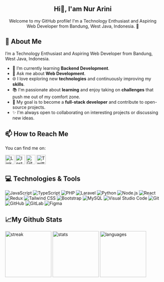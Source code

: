<div align="center">

## Hi👋, I'am Nur Arini

Welcome to my GitHub profile! I'm a Technology Enthusiast and Aspiring Web Developer from Bandung, West Java, Indonesia. 🌱

</div>


<!-- **nrrarnn/nrrarnn** is a ✨ _special_ ✨ repository because its `README.md` (this file) appears on your GitHub profile. -->

## 🚀 About Me
I’m a Technology Enthusiast and Aspiring Web Developer from Bandung, West Java, Indonesia.

- 🌱 I’m currently learning **Backend Development**.
- 💬 Ask me about **Web Development**.
- 🌐 I love exploring new **technologies** and continuously improving my **skills**.
- 📚 I'm passionate about **learning** and enjoy taking on **challenges** that push me out of my comfort zone.
- 🎯 My goal is to become a **full-stack developer** and contribute to open-source projects.
- ✨ I'm always open to collaborating on interesting projects or discussing new ideas.

## 📫 How to Reach Me

You can find me on:

<a href="https://www.linkedin.com/in/nur-arini/" target="_blank"><img src="https://img.icons8.com/color/48/000000/linkedin.png" alt="LinkedIn" width="30px"/></a>
<a href="https://www.instagram.com/nrrarn_/" target="_blank"><img src="https://img.icons8.com/fluency/48/000000/instagram-new.png" alt="Instagram" width="30px"/></a>
<a href="https://github.com/nrrarnn" target="_blank"><img src="https://img.icons8.com/material-outlined/48/000000/github.png" alt="GitHub" width="30px"/></a>
<a href="https://twitter.com/xknyzd" target="_blank"><img src="https://img.icons8.com/fluency/48/000000/twitter.png" alt="Twitter" width="30px"/></a>



## 💻 Technologies & Tools
![JavaScript](https://img.shields.io/badge/JavaScript-F7DF1E?style=flat-square&logo=javascript&logoColor=black)
![TypeScript](https://img.shields.io/badge/TypeScript-007ACC?style=flat-square&logo=typescript&logoColor=white)
![PHP](https://img.shields.io/badge/PHP-777BB4?style=flat-square&logo=php&logoColor=white)
![Laravel](https://img.shields.io/badge/Laravel-FF2D20?style=flat-square&logo=laravel&logoColor=white)
![Python](https://img.shields.io/badge/Python-3776AB?style=flat-square&logo=python&logoColor=white)
![Node.js](https://img.shields.io/badge/Node.js-339933?style=flat-square&logo=node.js&logoColor=white)
![React](https://img.shields.io/badge/React-20232A?style=flat-square&logo=react&logoColor=61DAFB)
![Redux](https://img.shields.io/badge/Redux-764ABC?style=flat-square&logo=redux&logoColor=white)
![Tailwind CSS](https://img.shields.io/badge/Tailwind_CSS-38B2AC?style=flat-square&logo=tailwind-css&logoColor=white)
![Bootstrap](https://img.shields.io/badge/Bootstrap-563D7C?style=flat-square&logo=bootstrap&logoColor=white)
![MySQL](https://img.shields.io/badge/MySQL-00758F?style=flat-square&logo=mysql&logoColor=white)
![Visual Studio Code](https://img.shields.io/badge/Visual_Studio_Code-0078D4?style=flat-square&logo=visual-studio-code&logoColor=white)
![Git](https://img.shields.io/badge/Git-F05032?style=flat-square&logo=git&logoColor=white)
![GitHub](https://img.shields.io/badge/GitHub-181717?style=flat-square&logo=github&logoColor=white)
![GitLab](https://img.shields.io/badge/GitLab-FC6D26?style=flat-square&logo=gitlab&logoColor=white)
![Figma](https://img.shields.io/badge/Figma-F24E1E?style=flat-square&logo=figma&logoColor=white)


## 📈My Github Stats

<div align="left">
  <img src="https://streak-stats.demolab.com?user=nrrarnn&locale=en&mode=weekly&theme=radical&hide_border=false&border_radius=5&order=3" height="150" alt="streak"  />
  <img src="https://github-readme-stats.vercel.app/api?username=nrrarnn&hide_title=false&hide_rank=false&show_icons=true&include_all_commits=true&count_private=true&disable_animations=false&theme=radical&locale=en&hide_border=false&order=1&custom_title=My%20Stats" height="150" alt="stats"  />
  <img src="https://github-readme-stats.vercel.app/api/top-langs?username=nrrarnn&locale=en&hide_title=false&layout=compact&card_width=320&langs_count=5&theme=radical&hide_border=false&order=2" height="150" alt="languages"  />
</div>


